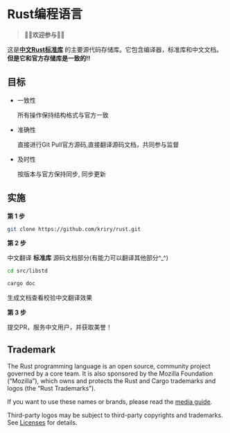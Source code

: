 # Rust编程语言

> **🎉🎉欢迎参与🎉🎉**

这是[**中文Rust标准库**](https://kayrx.xyz/rust/std/) 的主要源代码存储库。它包含编译器，标准库和中文文档。**但是它和官方存储库是一致的!!**

[Rust]: https://www.rust-lang.org

## 目标

- 一致性

  所有操作保持结构格式与官方一致

- 准确性

  直接进行Git Pull官方源码,直接翻译源码文档，共同参与监督

- 及时性

  按版本与官方保持同步, 同步更新
  

## 实施

**第 1 步**

```bash
git clone https://github.com/kriry/rust.git
```

**第 2 步**

中文翻译 **标准库** 源码文档部分(有能力可以翻译其他部分^_^)

```bash
cd src/libstd

cargo doc
```
生成文档查看校验中文翻译效果

**第 3 步**

提交PR，服务中文用户，并获取美誉！

## Trademark

The Rust programming language is an open source, community project governed
by a core team. It is also sponsored by the Mozilla Foundation (“Mozilla”),
which owns and protects the Rust and Cargo trademarks and logos
(the “Rust Trademarks”).

If you want to use these names or brands, please read the [media guide][media-guide].

Third-party logos may be subject to third-party copyrights and trademarks. See
[Licenses][policies-licenses] for details.

[media-guide]: https://www.rust-lang.org/policies/media-guide
[policies-licenses]: https://www.rust-lang.org/policies/licenses
